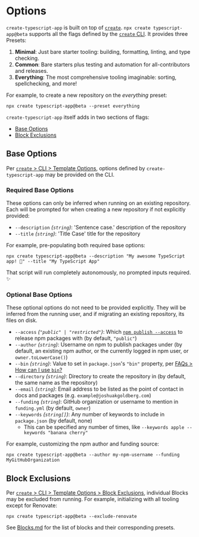 # Options

`create-typescript-app` is built on top of [`create`](https://create.bingo).
`npx create typescript-app@beta` supports all the flags defined by the [`create` CLI](https://www.create.bingo/cli).
It provides three Presets:

1. **Minimal**: Just bare starter tooling: building, formatting, linting, and type checking.
2. **Common**: Bare starters plus testing and automation for all-contributors and releases.
3. **Everything**: The most comprehensive tooling imaginable: sorting, spellchecking, and more!

For example, to create a new repository on the _everything_ preset:

```shell
npx create typescript-app@beta --preset everything
```

`create-typescript-app` itself adds in two sections of flags:

- [Base Options](#base-options)
- [Block Exclusions](#block-exclusions)

## Base Options

Per [`create` > CLI > Template Options](https://www.create.bingo/cli#template-options), options defined by `create-typescript-app` may be provided on the CLI.

### Required Base Options

These options can only be inferred when running on an existing repository.
Each will be prompted for when creating a new repository if not explicitly provided:

- `--description` _(`string`)_: 'Sentence case.' description of the repository
- `--title` _(`string`)_: 'Title Case' title for the repository

For example, pre-populating both required base options:

```shell
npx create typescript-app@beta --description "My awesome TypeScript app! 💖" --title "My TypeScript App"
```

That script will run completely autonomously, no prompted inputs required. ✨

### Optional Base Options

These optional options do not need to be provided explicitly.
They will be inferred from the running user, and if migrating an existing repository, its files on disk.

- `--access` _(`"public" | "restricted"`)_: Which [`npm publish --access`](https://docs.npmjs.com/cli/commands/npm-publish#access) to release npm packages with (by default, `"public"`)
- `--author` _(`string`)_: Username on npm to publish packages under (by default, an existing npm author, or the currently logged in npm user, or `owner.toLowerCase()`)
- `--bin` _(`string`)_: Value to set in `package.json`'s `"bin"` property, per [FAQs > How can I use `bin`?](./FAQs.md#how-can-i-use-bin)
- `--directory` _(`string`)_: Directory to create the repository in (by default, the same name as the repository)
- `--email` _(`string`)_: Email address to be listed as the point of contact in docs and packages (e.g. `example@joshuakgoldberg.com`)
- `--funding` _(`string`)_: GitHub organization or username to mention in `funding.yml` (by default, `owner`)
- `--keywords` _(`string[]`)_: Any number of keywords to include in `package.json` (by default, none)
  - This can be specified any number of times, like `--keywords apple --keywords "banana cherry"`

For example, customizing the npm author and funding source:

```shell
npx create typescript-app@beta --author my-npm-username --funding MyGitHubOrganization
```

## Block Exclusions

Per [`create` > CLI > Template Options > Block Exclusions](https://www.create.bingo/cli#block-exclusions), individual Blocks may be excluded from running.
For example, initializing with all tooling except for Renovate:

```shell
npx create typescript-app@beta --exclude-renovate
```

See [Blocks.md](./Blocks.md) for the list of blocks and their corresponding presets.
